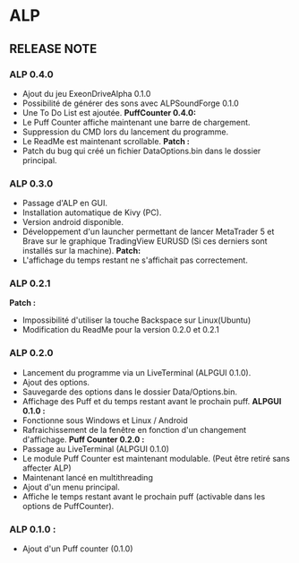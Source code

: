 

# ALP 
## RELEASE NOTE 
### ALP 0.4.0
- Ajout du jeu ExeonDriveAlpha 0.1.0
- Possibilité de générer des sons avec ALPSoundForge 0.1.0
- Une To Do List est ajoutée.
**PuffCounter 0.4.0:**
- Le Puff Counter affiche maintenant une barre de chargement.
- Suppression du CMD lors du lancement du programme.
- Le ReadMe est maintenant scrollable.
**Patch :**
- Patch du bug qui créé un fichier DataOptions.bin dans le dossier principal.
### ALP 0.3.0
- Passage d'ALP en GUI.
-   Installation automatique de Kivy (PC).
-   Version android disponible.
-   Développement d'un launcher permettant de lancer MetaTrader 5 et Brave sur le graphique TradingView EURUSD (Si ces derniers sont installés sur la machine).
**Patch:**
-   L'affichage du temps restant ne s'affichait pas correctement.
### ALP 0.2.1 
**Patch :**
- Impossibilité d'utiliser la touche Backspace sur Linux(Ubuntu)
- Modification du ReadMe pour la version 0.2.0 et 0.2.1
### ALP 0.2.0 
- Lancement du programme via un LiveTerminal (ALPGUI 0.1.0).
- Ajout des options.
- Sauvegarde des options dans le dossier Data/Options.bin.
- Affichage des Puff et du temps restant avant le prochain puff.
 **ALPGUI 0.1.0 :**
- Fonctionne sous Windows et Linux / Android
- Rafraichissement de la fenêtre en fonction d'un changement d'affichage.
 **Puff Counter 0.2.0 :**
- Passage au LiveTerminal (ALPGUI 0.1.0)
- Le module Puff Counter est maintenant modulable. (Peut être retiré sans affecter ALP)
- Maintenant lancé en multithreading
- Ajout d'un menu principal.
- Affiche le temps restant avant le prochain puff (activable dans les options de PuffCounter).
### ALP 0.1.0 :
- Ajout d'un Puff counter (0.1.0)